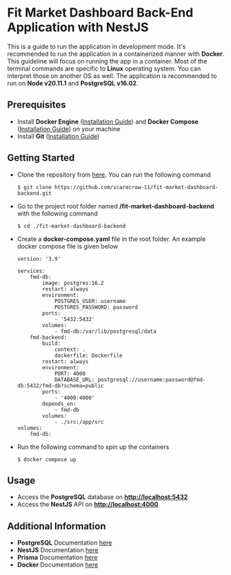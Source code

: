 # Fit Market Dashboard Back-End Application with NestJS
This is a guide to run the application in development mode. It's recommended to run the application in a containerized manner with **Docker**. This guideline will focus on running the app in a container. Most of the terminal commands are specific to **Linux** operating system. You can interpret those on another OS as well. The application is recommended to run on **Node v20.11.1** and **PostgreSQL v16.02**.

## Prerequisites
- Install **Docker Engine** ([Installation Guide](https://docs.docker.com/engine/install)) and **Docker Compose** ([Installation Guide](https://docs.docker.com/compose/install)) on your machine
- Install **Git** ([Installation Guide](https://git-scm.com/downloads))
## Getting Started
- Clone the repository from [here](https://github.com/scarecrow-11/fit-market-dashboard-backend). You can run the following command
	```
	$ git clone https://github.com/scarecrow-11/fit-market-dashboard-backend.git
	```
- Go to the project root folder named **/fit-market-dashboard-backend** with the following command
	```
	$ cd ./fit-market-dashboard-backend
	```
- Create a **docker-compose.yaml** file in the root folder. An example docker compose file is given below
	```
	version: '3.9'
	
	services:
		fmd-db:
			image: postgres:16.2
			restart: always
			environment:
				POSTGRES_USER: username
				POSTGRES_PASSWORD: password
			ports:
				- '5432:5432'
			volumes:
				- fmd-db:/var/lib/postgresql/data
		fmd-backend:
			build:
				context: .
				dockerfile: Dockerfile
			restart: always
			environment:
				PORT: 4000
				DATABASE_URL: postgresql://username:password@fmd-db:5432/fmd-db?schema=public
			ports:
				- '4000:4000'
			depends_on:
				- fmd-db
			volumes:
				- ./src:/app/src
	volumes:
		fmd-db:
	```
- Run the following command to spin up the containers
	```
	$ docker compose up
	```
## Usage
- Access the **PostgreSQL** database on **[http://localhost:5432](http://localhost:5432)**
- Access the **NestJS** API on **[http://localhost:4000](http://localhost:4000)**
## Additional Information
- **PostgreSQL** Documentation [here](https://www.postgresql.org/docs/16/index.html)
- **NestJS** Documentation [here](https://docs.nestjs.com)
- **Prisma** Documentation [here](https://www.prisma.io/docs/orm)
- **Docker** Documentation [here](https://docs.docker.com)

